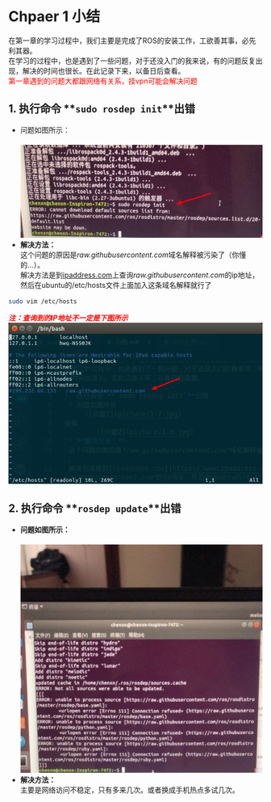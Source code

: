 # Chpaer 1 小结
在第一章的学习过程中，我们主要是完成了ROS的安装工作，工欲善其事，必先利其器。  
在学习的过程中，也是遇到了一些问题，对于还没入门的我来说，有的问题反复出现，解决的时间也很长。在此记录下来，以备日后查看。  
<font color="red">第一章遇到的问题大都跟网络有关系，挂vpn可能会解决问题</font>

## 1. 执行命令 **`sudo rosdep init`**出错  
 * 问题如图所示：　  
　　　![问题1](picture/1-7.jpg)   
 * **解决方法：**  
 这个问题的原因是*raw.githubusercontent.com*域名解释被污染了（你懂的...）。  
 解决方法是到[ipaddress.com](https://www.ipaddress.com/)上查询*raw.githubusercontent.com*的ip地址，然后在ubuntu的/etc/hosts文件上面加入这条域名解释就行了
```bash
sudo vim /etc/hosts
```
*<font color="red">**注：查询到的IP地址不一定是下图所示**</font>*
　　![解决方法](picture/1-9.png)  

## 2. 执行命令 **`rosdep update`**出错
 * **问题如图所示：**  
 　　　![问题2](picture/1-8.jpg) 
 * **解决方法：**   
 主要是网络访问不稳定，只有多来几次。或者换成手机热点多试几次。